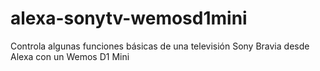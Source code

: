 # alexa-sonytv-wemosd1mini
Controla algunas funciones básicas de una televisión Sony Bravia desde Alexa con un Wemos D1 Mini
